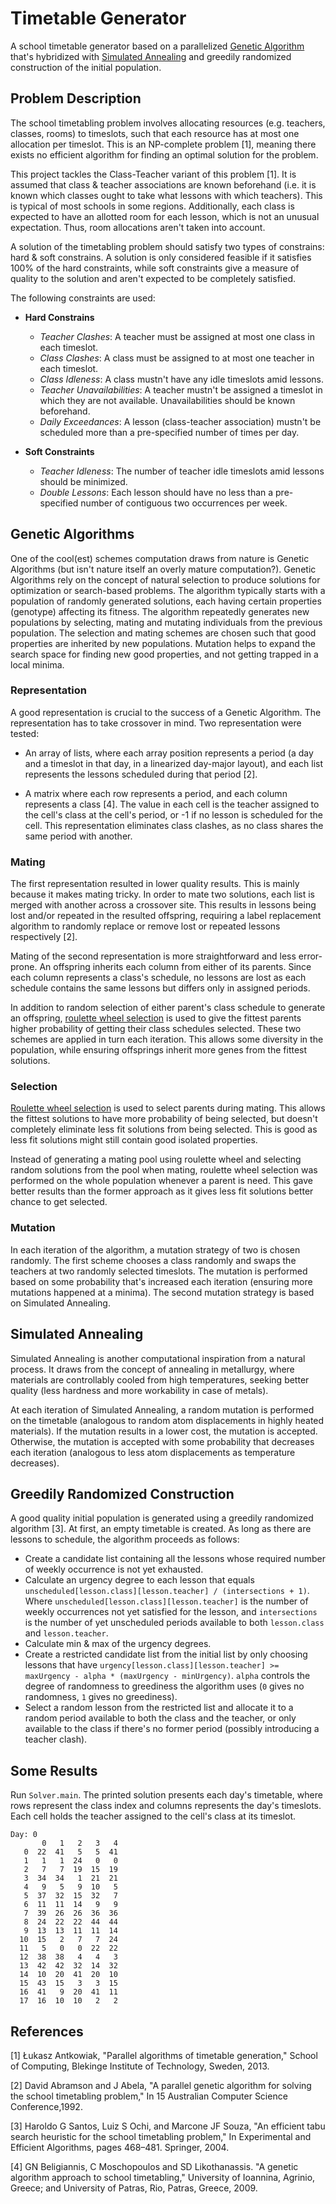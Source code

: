 # Timetable Generator

A school timetable generator based on a parallelized [Genetic Algorithm](https://en.wikipedia.org/wiki/Genetic_algorithm)
that's hybridized with [Simulated Annealing](https://en.wikipedia.org/wiki/Simulated_annealing) and
greedily randomized construction of the initial population.

## Problem Description

The school timetabling problem involves allocating resources (e.g. teachers, classes, rooms) to timeslots,
such that each resource has at most one allocation per timeslot.
This is an NP-complete problem [1], meaning there exists no efficient algorithm for finding an optimal solution for the problem. 

This project tackles the Class-Teacher variant of this problem [1]. It is assumed that class & teacher
associations are known beforehand (i.e. it is known which classes ought to take what lessons with which teachers). This 
is typical of most schools in some regions. Additionally, each class is expected to have an allotted room for each lesson,
which is not an unusual expectation. Thus, room allocations aren't taken into account.

A solution of the timetabling problem should satisfy two types of constrains: hard & soft constrains. A solution
is only considered feasible if it satisfies 100% of the hard constraints, while soft constraints give a measure
of quality to the solution and aren't expected to be completely satisfied. 

The following constraints are used:

* **Hard Constrains**
  * *Teacher Clashes*: A teacher must be assigned at most one class in each timeslot.
  * *Class Clashes*: A class must be assigned to at most one teacher in each timeslot.
  * *Class Idleness*: A class mustn't have any idle timeslots amid lessons.
  * *Teacher Unavailabilities*: A teacher mustn't be assigned a timeslot in which they are not available.
    Unavailabilities should be known beforehand.
  * *Daily Exceedances*: A lesson (class-teacher association) mustn't be scheduled more than a pre-specified number of times per day.

* **Soft Constraints** 
  * *Teacher Idleness*: The number of teacher idle timeslots amid lessons should be minimized.
  * *Double Lessons*: Each lesson should have no less than a pre-specified number of contiguous two occurrences per week.

## Genetic Algorithms

One of the cool(est) schemes computation draws from nature is Genetic Algorithms (but isn't nature itself an overly mature computation?).
Genetic Algorithms rely on the concept of natural selection to produce solutions for optimization or search-based problems.
The algorithm typically starts with a population of randomly generated solutions, each having certain properties (genotype)
affecting its fitness. The algorithm repeatedly generates new populations by selecting, mating and mutating
individuals from the previous population. The selection and mating schemes are chosen such that good properties
are inherited by new populations. Mutation helps to expand the search space for finding new good properties, and not
getting trapped in a local minima.

### Representation

A good representation is crucial to the success of a Genetic Algorithm. The representation has to take
crossover in mind. Two representation were tested:

* An array of lists, where each array position represents a period (a day and a timeslot in that day, in a linearized day-major layout), and each list represents the lessons
  scheduled during that period [2].

* A matrix where each row represents a period, and
  each column represents a class [4]. The value in each cell is the teacher assigned to the cell's
  class at the cell's period, or -1 if no lesson is scheduled for the cell. This representation eliminates
  class clashes, as no class shares the same period with another.

### Mating

The first representation resulted in lower quality results. This is mainly because it makes mating tricky. In order
to mate two solutions, each list is merged with another across a crossover site. This results in lessons
being lost and/or repeated in the resulted offspring, requiring a label replacement algorithm to randomly
replace or remove lost or repeated lessons respectively [2]. 

Mating of the second representation is more straightforward and less error-prone. An offspring inherits
each column from either of its parents. Since each column represents a class's schedule, no lessons are lost as
each schedule contains the same lessons but differs only in assigned periods.

In addition to random selection of either parent's class schedule to generate an offspring, [roulette wheel selection](https://en.wikipedia.org/wiki/Fitness_proportionate_selection)
is used to give the fittest parents higher probability of getting their class schedules selected.
These two schemes are applied in turn each iteration. This allows some diversity in the population, while ensuring offsprings inherit
more genes from the fittest solutions.

### Selection

[Roulette wheel selection](https://en.wikipedia.org/wiki/Fitness_proportionate_selection) is used to
select parents during mating. This allows the fittest solutions to have more probability of being
selected, but doesn't completely eliminate less fit solutions from being selected. This is good as less
fit solutions might still contain good isolated properties.

Instead of generating a mating pool using roulette wheel and selecting random solutions from the pool 
when mating, roulette wheel selection was performed on the whole population whenever a parent is need.
This gave better results than the former approach as it gives less fit solutions better chance to get selected.

### Mutation

In each iteration of the algorithm, a mutation strategy of two is chosen randomly. The first scheme
chooses a class randomly and swaps the teachers at two randomly selected timeslots. The mutation is performed based on some probability that's increased each iteration
(ensuring more mutations happened at a minima). The second mutation strategy is based on Simulated Annealing.

## Simulated Annealing

Simulated Annealing is another computational inspiration from a natural process. It draws from the concept
of annealing in metallurgy, where materials are controllably cooled from high temperatures, seeking better
quality (less hardness and more workability in case of metals). 

At each iteration of Simulated Annealing, a random mutation is performed on the timetable (analogous to random
atom displacements in highly heated materials). If the mutation results in a lower cost, the mutation is accepted.
Otherwise, the mutation is accepted with some probability that decreases each iteration (analogous to less
atom displacements as temperature decreases).

## Greedily Randomized Construction

A good quality initial population is generated using a greedily randomized algorithm [3]. At first, an 
empty timetable is created. As long as there are lessons to schedule, the algorithm proceeds as follows:

* Create a candidate list containing all the lessons whose required number of weekly occurrence
  is not yet exhausted.
* Calculate an urgency degree to each lesson that equals `unscheduled[lesson.class][lesson.teacher] / (intersections + 1)`. Where
  `unscheduled[lesson.class][lesson.teacher]` is the number of weekly occurrences not yet satisfied for the lesson, 
  and `intersections` is the number of yet unscheduled periods available to both `lesson.class` and `lesson.teacher`.
* Calculate min & max of the urgency degrees.
* Create a restricted candidate list from the initial list by only choosing lessons that have `urgency[lesson.class][lesson.teacher] >= maxUrgency - alpha * (maxUrgency - minUrgency)`. `alpha`
  controls the degree of randomness to greediness the algorithm uses (`0` gives no randomness, `1` gives no greediness).
* Select a random lesson from the restricted list and allocate it to a random period available to both the class and the teacher,
  or only available to the class if there's no former period (possibly introducing a teacher clash).

## Some Results

Run `Solver.main`. The printed solution presents each day's timetable, where rows represent the class
index and columns represents the day's timeslots. Each cell holds the teacher assigned to the cell's class at
its timeslot.

```
Day: 0
       0   1   2   3   4
   0  22  41   5   5  41
   1   1   1  24   0   0
   2   7   7  19  15  19
   3  34  34   1  21  21
   4   9   5   9  10   5
   5  37  32  15  32   7
   6  11  11  14   9   9
   7  39  26  26  36  36
   8  24  22  22  44  44
   9  13  13  11  11  14
  10  15   2   7   7  24
  11   5   0   0  22  22
  12  38  38   4   4   3
  13  42  42  32  14  32
  14  10  20  41  20  10
  15  43  15   3   3  15
  16  41   9  20  41  11
  17  16  10  10   2   2
```

## References

[1] Łukasz Antkowiak, "Parallel algorithms of timetable generation," School of Computing, Blekinge Institute of Technology, Sweden, 2013.

[2] David Abramson and J Abela, "A parallel genetic algorithm for solving the school timetabling problem," In 15 Australian Computer Science Conference,1992.

[3] Haroldo G Santos, Luiz S Ochi, and Marcone JF Souza, "An efficient tabu search heuristic for the school timetabling problem," In Experimental and Efficient Algorithms, pages 468–481. Springer, 2004.

[4] GN Beligiannis, C Moschopoulos and SD Likothanassis. "A genetic algorithm approach to school timetabling," University of Ioannina, Agrinio, Greece; and University of Patras, Rio, Patras, Greece, 2009.
